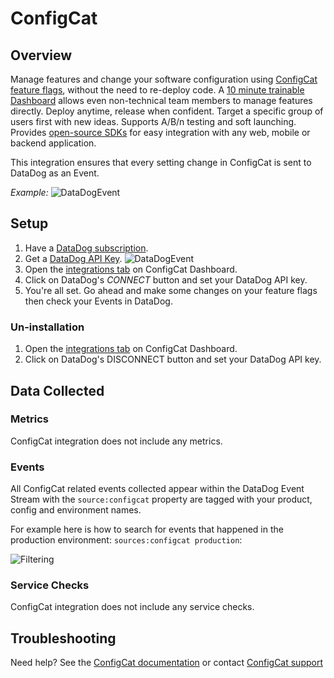 # ConfigCat

## Overview

Manage features and change your software configuration using [ConfigCat feature flags][2], without the need to re-deploy code. A [10 minute trainable Dashboard][5] allows even non-technical team members to manage features directly. Deploy anytime, release when confident. Target a specific group of users first with new ideas. Supports A/B/n testing and soft launching. Provides [open-source SDKs][11] for easy integration with any web, mobile or backend application.

This integration ensures that every setting change in ConfigCat is sent to DataDog as an Event.

*Example:*
![DataDogEvent][3]

## Setup

1. Have a [DataDog subscription][8].
2. Get a [DataDog API Key][9].
    ![DataDogEvent][1] 
4. Open the [integrations tab][10] on ConfigCat Dashboard.
5. Click on DataDog's _CONNECT_ button and set your DataDog API key.
6. You're all set. Go ahead and make some changes on your feature flags then check your Events in DataDog.


### Un-installation

1. Open the [integrations tab][10] on ConfigCat Dashboard.
2. Click on DataDog's DISCONNECT button and set your DataDog API key.

## Data Collected

### Metrics

ConfigCat integration does not include any metrics.

### Events

All ConfigCat related events collected appear within the DataDog Event Stream with the `source:configcat` property are tagged with your product, config and environment names.

For example here is how to search for events that happened in the production environment: `sources:configcat production`:

![Filtering][4]

### Service Checks

ConfigCat integration does not include any service checks.

## Troubleshooting

Need help? See the [ConfigCat documentation][6] or contact [ConfigCat support][7]

[1]: https://raw.githubusercontent.com/DataDog/integrations-extras/master/configcat/images/datadog_apikey.png
[2]: https://configcat.com
[3]: https://raw.githubusercontent.com/DataDog/integrations-extras/master/configcat/images/datadog_event.png
[4]: https://raw.githubusercontent.com/DataDog/integrations-extras/master/configcat/images/datadog_filtering.png
[5]: https://app.configcat.com
[6]: https://configcat.com/docs/integrations/datadog/
[7]: https://configcat.com/support
[8]: https://www.datadoghq.com
[9]: https://docs.datadoghq.com/account_management/api-app-keys/#api-keys
[10]: https://app.configcat.com/product/integrations
[11]: https://github.com/configcat